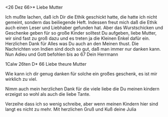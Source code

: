  <26 Dez 66>*
Liebe Mutter

Ich mußte lachen, daß ich Dir die Ethik geschickt hatte, die hatte ich nicht gemeint, sondern das beiliegende Heft. Indessen freut mich daß die Ethik auch einen Leser und Liebhaber gefunden hat. Aber das Wurstschicken und Geschenke geben für so große Kinder solltest Du aufgeben, liebe Mutter, wir sind fast zu groß dazu und es treten ja die Kleinen Enkel dafür ein. Herzlichen Dank für Alles was Du auch an den Meinen thust. Die Nachrichten von Indien sind doch so gut, daß man immer nur danken kann. Nun Adieu und Gott befohlen bis ao 67
 Dein
 Herrmann



 1Calw 26ten D<ec>* 66
Liebe theure Mutter

Wie kann ich dir genug danken für solche ein großes geschenk, es ist mir wirklich zu viel.

Nimm auch mein herzlichen Dank für die viele liebe die Du meinen kindern erzeigst so wohl als auch die liebe Tante.

Verzeihe dass ich so wenig schreibe, aber wenn meinen Kindern hier sind langt es nicht zu mehr. Mit herzlichen Gruß und Kuß
 deine Julia

